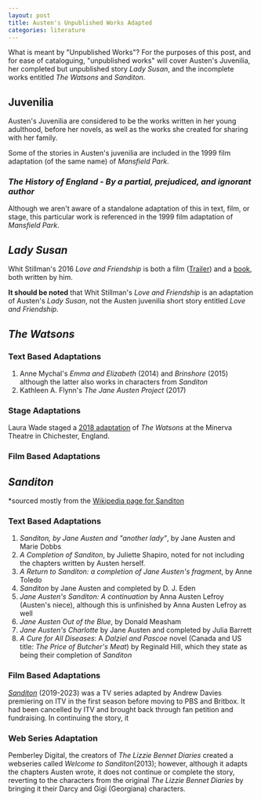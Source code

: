 ```yaml
---
layout: post
title: Austen's Unpublished Works Adapted
categories: literature
---
```


What is meant by "Unpublished Works"? For the purposes of this post, and for ease of cataloguing, "unpublished works" will cover Austen's Juvenilia, her completed but unpublished story *Lady Susan*, and the incomplete works entitled *The Watsons* and *Sanditon*. 

## Juvenilia

Austen's Juvenilia are considered to be the works written in her young adulthood, before her novels, as well as the works she created for sharing with her family. 

Some of the stories in Austen's juvenilia are included in the 1999 film adaptation (of the same name) of *Mansfield Park*.

### *The History of England - By a partial, prejudiced, and ignorant author*

Although we aren't aware of a standalone adaptation of this in text, film, or stage, this particular work is referenced in the 1999 film adaptation of *Mansfield Park*.


## *Lady Susan*

Whit Stillman's 2016 *Love and Friendship* is both a film ([Trailer](https://www.youtube.com/watch?v=8MaSK3POHI0)) and a [book](https://www.barnesandnoble.com/w/love-friendship-whit-stillman/1123252664?ean=9780316294157), both written by him.

**It should be noted** that Whit Stillman's *Love and Friendship* is an adaptation of Austen's *Lady Susan*, not the Austen juvenilia short story entitled *Love and Friendship*. 


## *The Watsons*

### Text Based Adaptations
<ol>
<li>Anne Mychal's <i>Emma and Elizabeth</i> (2014) and <i>Brinshore</i> (2015) although the latter also works in characters from <i>Sanditon</i></li>
<li>Kathleen A. Flynn's <i>The Jane Austen Project</i> (2017)</li>
</ol>

### Stage Adaptations

Laura Wade staged a [2018 adaptation](https://en.wikipedia.org/wiki/The_Watsons_(play)) of <i>The Watsons</i> at the Minerva Theatre in Chichester, England.  

### Film Based Adaptations


## *Sanditon*
*sourced mostly from the [Wikipedia page for Sanditon](https://en.wikipedia.org/wiki/Sanditon)
### Text Based Adaptations
<ol>
<li> <i>Sanditon, by Jane Austen and "another lady"</i>, by Jane Austen and Marie Dobbs</li>
<li> <i>A Completion of Sanditon</i>, by Juliette Shapiro, noted for not including the chapters written by Austen herself.</li>
<li> <i>A Return to Sanditon: a completion of Jane Austen's fragment</i>, by Anne Toledo</li>
<li> <i>Sanditon</i> by Jane Austen and completed by D. J. Eden
<li> <i>Jane Austen's Sanditon: A continuation</i> by Anna Austen Lefroy (Austen's niece), although this is unfinished by Anna Austen Lefroy as well</li>
<li> <i>Jane Austen Out of the Blue</i>, by Donald Measham</li>
<li> <i>Jane Austen's Charlotte</i> by Jane Austen and completed by Julia Barrett</li>
<li> <i>A Cure for All Diseases</i>: A <i>Dalziel and Pascoe</i> novel (Canada and US title: <i>The Price of Butcher's Meat</i>) by Reginald Hill, which they state as being their completion of <i>Sanditon</i></li>
</ol>

### Film Based Adaptations
[*Sanditon*](https://www.amazon.com/Episode-8/dp/B082FSN986/ref=sr_1_4?crid=3LD5TCQ58EB8F&keywords=sanditon&qid=1682648031&sprefix=sandi%2Caps%2C910&sr=8-4) (2019-2023) was a TV series adapted by Andrew Davies premiering on ITV in the first season before moving to PBS and Britbox. It had been cancelled by ITV and brought back through fan petition and fundraising. In continuing the story, it 

### Web Series Adaptation

Pemberley Digital, the creators of *The Lizzie Bennet Diaries* created a webseries called *Welcome to Sanditon*(2013); however, although it adapts the chapters Austen wrote, it does not continue or complete the story, reverting to the characters from the original *The Lizzie Bennet Diaries* by bringing it their Darcy and Gigi (Georgiana) characters.


